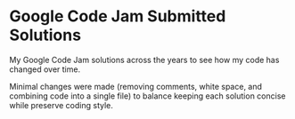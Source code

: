 # Google Code Jam Submitted Solutions

My Google Code Jam solutions across the years to see how my code has changed over time.

Minimal changes were made (removing comments, white space, and combining code into a single file) to balance keeping each solution concise while preserve coding style.
